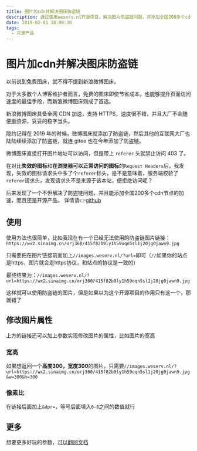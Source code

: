 ```yaml
---
title: 图片加cdn并解决图床防盗链
description: 通过使用weserv.nl开源项目，解决图片防盗链问题，并添加全国200多个cdn节点加速。
date: 2019-02-01 18:00:30
tags:
  - 开源产品
---
```


# 图片加cdn并解决图床防盗链

以前说到免费图床，就不得不提到新浪微博图床。

对于大多数个人博客维护者而言，免费的图床即使节省成本，也能够提升页面访问速度的最佳手段，而新浪微博图床则成了首选。

新浪微博图床具备全网 CDN 加速，支持 HTTPS，速度很不错，并且大厂不会随便删资源，妥妥的稳字当头。



隐约记得在 2019 年的时候，微博图床就添加了防盗链，然后其他的互联网大厂也陆陆续续添加了防盗链，就连 gitee 也在今年添加了防盗链。



微博图床直接打开图片地址可以访问，但是带上 `referer` 头就禁止访问 403 了。



在对比**失效的图标**和**在浏览器可以正常访问的图标**的`Request Headers`后，我发现，失效的图标请求头中多了个`referer`标头，是不是意味着，服务端校验了`referer`请求头，发现请求头不是来源于该本站，便拒绝访问呢？



后来发现了一个不但解决了防盗链问题，并且能添加全国200多个cdn节点的加速，而且还是开源产品。 详情请👉[github](https://github.com/weserv/images)



##  使用

使用方法也很简单，比如我现在有一个已经无法使用的防盗链图片链接：`https://wx2.sinaimg.cn/orj360/415f82b9ly1h59oqn5sl1j20jg0jawn9.jpg`



只需要把在图片链接前面加上`//images.weserv.nl/?url=`即可（`//`如果你的站点是https，图片就会走https协议，和站点的协议是一致的）



最终结果为：`//images.weserv.nl/?url=https://wx2.sinaimg.cn/orj360/415f82b9ly1h59oqn5sl1j20jg0jawn9.jpg`



这样就可以使用防盗链的图片，但是如果以为这个开源项目的作用只有这一个，那就错了



##  修改图片属性

上方的链接还可以加上参数实现修改图片的属性，比如图片的宽高



###  宽高



如果想返回一个**高度300，宽度300**的图片，只需要`//images.weserv.nl/?url=https://wx2.sinaimg.cn/orj360/415f82b9ly1h59oqn5sl1j20jg0jawn9.jpg&w=300&h=300`



###  像素比

在链接后面加上`&dpr=`，等号后面填入`0-8`之间的数值就行



##  更多

想要更多好玩的参数，[可以翻阅文档](https://images.weserv.nl/docs/)
